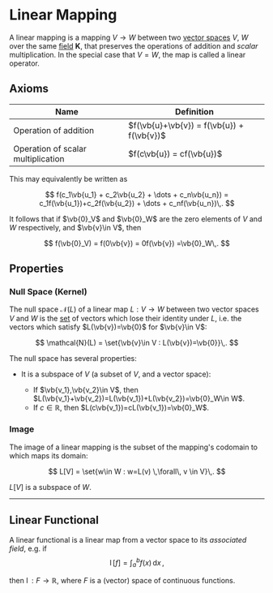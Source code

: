 # Linear Mapping

A linear mapping is a mapping $V\rightarrow W$ between two [vector spaces](vector-space.md) $V$, $W$ over the same [field](field.md) $\bm{K}$, that preserves the operations of addition and _scalar_ multiplication. In the special case that $V=W$, the map is called a linear operator.

## Axioms

| Name                               | Definition                                 |
| ---------------------------------- | ------------------------------------------ |
| Operation of addition              | $f(\vb{u}+\vb{v}) = f(\vb{u}) + f(\vb{v})$ |
| Operation of scalar multiplication | $f(c\vb{u}) = cf(\vb{u})$                  |

This may equivalently be written as

$$
    f(c_1\vb{u_1} + c_2\vb{u_2} + \dots + c_n\vb{u_n}) = c_1f(\vb{u_1})+c_2f(\vb{u_2}) + \dots + c_nf(\vb{u_n})\,.
$$

It follows that if $\vb{0}_V$ and $\vb{0}_W$ are the zero elements of $V$ and $W$ respectively, and $\vb{v}\in V$, then

$$
    f(\vb{0}_V) = f(0\vb{v}) = 0f(\vb{v}) =\vb{0}_W\,.
$$

## Properties

### Null Space (Kernel)

The null space $\mathcal{N}(L)$ of a linear map $L:V\rightarrow W$ between two vector spaces $V$ and $W$ is the [set](../set.md) of vectors which lose their identity under $L$, i.e. the vectors which satisfy $L(\vb{v})=\vb{0}$ for $\vb{v}\in V$:

$$
\mathcal{N}(L) = \set{\vb{v}\in V : L(\vb{v})=\vb{0}}\,.
$$

The null space has several properties:

- It is a subspace of $V$ (a subset of $V$, and a vector space):

  - If $\vb{v_1},\vb{v_2}\in V$, then $L(\vb{v_1}+\vb{v_2})=L(\vb{v_1})+L(\vb{v_2})=\vb{0}_W\in W$.
  - If $c\in \mathbb{R}$, then $L(c\vb{v_1})=cL(\vb{v_1})=\vb{0}_W$.

### Image

The image of a linear mapping is the subset of the mapping's codomain to which maps its domain:

$$
L[V] = \set{w\in W : w=L(v) \,\forall\, v \in V}\,.
$$

$L[V]$ is a subspace of $W$.

---

## Linear Functional

A linear functional is a linear map from a vector space to its _associated field_, e.g. if $$\operatorname{I}\mathopen{}\big[f\big]\mathclose{}=\int_a^bf(x)\,\mathrm{d}x\,,$$

then $\operatorname{I}: F\rightarrow \mathbb {R}$, where $F$ is a (vector) space of continuous functions.
